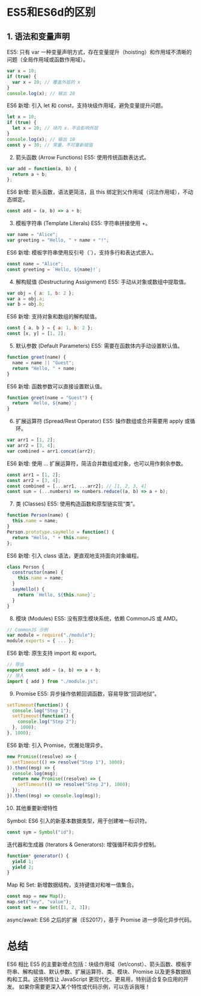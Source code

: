 # ES5和ES6d的区别

## 1. 语法和变量声明
ES5: 只有 var 一种变量声明方式，存在变量提升（hoisting）和作用域不清晰的问题（全局作用域或函数作用域）。
```javascript
var x = 10;
if (true) {
  var x = 20; // 覆盖外层的 x
}
console.log(x); // 输出 20
```
ES6 新增: 引入 let 和 const，支持块级作用域，避免变量提升问题。
```javascript
let x = 10;
if (true) {
  let x = 20; // 块内 x，不会影响外层
}
console.log(x); // 输出 10
const y = 30; // 常量，不可重新赋值
```
2. 箭头函数 (Arrow Functions)
ES5: 使用传统函数表达式。
```javascript
var add = function(a, b) {
  return a + b;
};
```
ES6 新增: 箭头函数，语法更简洁，且 this 绑定到父作用域（词法作用域），不动态绑定。
```javascript
const add = (a, b) => a + b;
```
3. 模板字符串 (Template Literals)
ES5: 字符串拼接使用 +。
```javascript
var name = "Alice";
var greeting = "Hello, " + name + "!";
```
ES6 新增: 模板字符串使用反引号（`），支持多行和表达式嵌入。
```javascript
const name = "Alice";
const greeting = `Hello, ${name}!`;
```
4. 解构赋值 (Destructuring Assignment)
ES5: 手动从对象或数组中提取值。
```javascript
var obj = { a: 1, b: 2 };
var a = obj.a;
var b = obj.b;
```
ES6 新增: 支持对象和数组的解构赋值。
```javascript
const { a, b } = { a: 1, b: 2 };
const [x, y] = [1, 2];
```
5. 默认参数 (Default Parameters)
ES5: 需要在函数体内手动设置默认值。
```javascript
function greet(name) {
  name = name || "Guest";
  return "Hello, " + name;
}
```
ES6 新增: 函数参数可以直接设置默认值。
```javascript
function greet(name = "Guest") {
  return `Hello, ${name}`;
}
```
6. 扩展运算符 (Spread/Rest Operator)
ES5: 操作数组或合并需要用 apply 或循环。
```javascript
var arr1 = [1, 2];
var arr2 = [3, 4];
var combined = arr1.concat(arr2);
```
ES6 新增: 使用 ... 扩展运算符，简洁合并数组或对象，也可以用作剩余参数。
```javascript
const arr1 = [1, 2];
const arr2 = [3, 4];
const combined = [...arr1, ...arr2]; // [1, 2, 3, 4]
const sum = (...numbers) => numbers.reduce((a, b) => a + b);
```
7. 类 (Classes)
ES5: 使用构造函数和原型链实现“类”。
```javascript
function Person(name) {
  this.name = name;
}
Person.prototype.sayHello = function() {
  return "Hello, " + this.name;
};
```
ES6 新增: 引入 class 语法，更直观地支持面向对象编程。
```javascript
class Person {
  constructor(name) {
    this.name = name;
  }
  sayHello() {
    return `Hello, ${this.name}`;
  }
}
```
8. 模块 (Modules)
ES5: 没有原生模块系统，依赖 CommonJS 或 AMD。
```javascript
// CommonJS 示例
var module = require("./module");
module.exports = { ... };
```
ES6 新增: 原生支持 import 和 export。
```javascript
// 导出
export const add = (a, b) => a + b;
// 导入
import { add } from "./module.js";
```
9. Promise
ES5: 异步操作依赖回调函数，容易导致“回调地狱”。
```javascript
setTimeout(function() {
  console.log("Step 1");
  setTimeout(function() {
    console.log("Step 2");
  }, 1000);
}, 1000);
```
ES6 新增: 引入 Promise，优雅处理异步。
```javascript
new Promise((resolve) => {
  setTimeout(() => resolve("Step 1"), 1000);
}).then((msg) => {
  console.log(msg);
  return new Promise((resolve) => {
    setTimeout(() => resolve("Step 2"), 1000);
  });
}).then((msg) => console.log(msg));
```
10. 其他重要新增特性

Symbol: ES6 引入的新基本数据类型，用于创建唯一标识符。
```javascript
const sym = Symbol("id");
```

迭代器和生成器 (Iterators & Generators): 增强循环和异步控制。
```javascript
function* generator() {
  yield 1;
  yield 2;
}
```
Map 和 Set: 新增数据结构，支持键值对和唯一值集合。
```javascript
const map = new Map();
map.set("key", "value");
const set = new Set([1, 2, 3]);
```
async/await: ES6 之后的扩展（ES2017），基于 Promise 进一步简化异步代码。
# 总结

ES6 相比 ES5 的主要新增点包括：块级作用域（let/const）、箭头函数、模板字符串、解构赋值、默认参数、扩展运算符、类、模块、Promise 以及更多数据结构和工具。这些特性让 JavaScript 更现代化、更易用，特别适合复杂应用的开发。
如果你需要更深入某个特性或代码示例，可以告诉我哦！